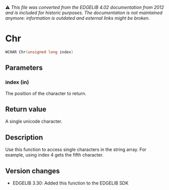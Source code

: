 :warning: _This file was converted from the EDGELIB 4.02 documentation from 2012 and is included for historic purposes. The documentation is not maintained anymore: information is outdated and external links might be broken._

# Chr


```c++
WCHAR Chr(unsigned long index)
```

## Parameters
### index (in)
The position of the character to return.

## Return value
A single unicode character.

## Description
Use this function to access single characters in the string array. For example, using index 4 gets the fifth character.

## Version changes
- EDGELIB 3.30: Added this function to the EDGELIB SDK

